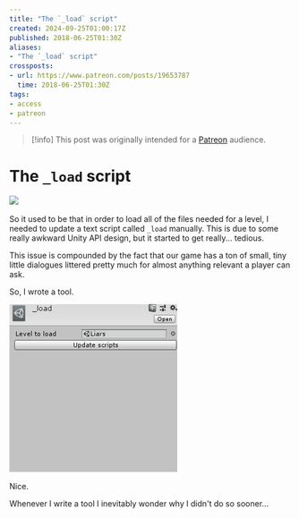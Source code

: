 ```yaml
---
title: "The `_load` script"
created: 2024-09-25T01:00:17Z
published: 2018-06-25T01:30Z
aliases:
- "The `_load` script"
crossposts:
- url: https://www.patreon.com/posts/19653787
  time: 2018-06-25T01:30Z
tags:
- access
- patreon
---
```


> [!info]
> This post was originally intended for a [Patreon](../tags/patreon.md) audience.

# The `_load` script

![](201806250130-capture.png)

So it used to be that in order to load all of the files needed for a level, I needed to update a text script called `_load` manually. This is due to some really awkward Unity API design, but it started to get really... tedious.

This issue is compounded by the fact that our game has a ton of small, tiny little dialogues littered pretty much for almost anything relevant a player can ask.

So, I wrote a tool.

![](201806250130-1.gif)

Nice.

Whenever I write a tool I inevitably wonder why I didn't do so sooner...
